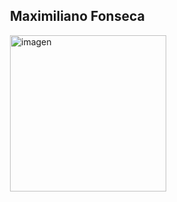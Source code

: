 
<div>
 <div style="float: right; width: 50%;"> <h2>Maximiliano Fonseca</h2>
    <img src="https://www.ceupe.com/images/easyblog_articles/3583/b2ap3_large_profesion-de-programador-web.jpg" alt="imagen" width="250" />
  </div>
</div>




